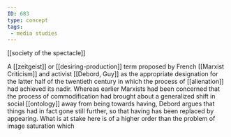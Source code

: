 ```yaml
---
ID: 683
type: concept
tags: 
 - media studies
---
```


[[society of the spectacle]]

 A
[[zeitgeist]] or
[[desiring-production]] term proposed
by French [[Marxist Criticism]]
and activist [[Debord, Guy]]
as the appropriate designation for the latter half of the twentieth
century in which the process of
[[alienation]] had achieved
its nadir. Whereas earlier Marxists had been concerned that the process
of commodification had brought about a generalized shift in social
[[ontology]] away from being
towards having, Debord argues that things had in fact gone still
further, so that having has been replaced by appearing. What is at stake
here is of a higher order than the problem of image saturation which
